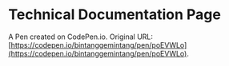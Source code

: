 # Technical Documentation Page

A Pen created on CodePen.io. Original URL: [https://codepen.io/bintanggemintang/pen/poEVWLo](https://codepen.io/bintanggemintang/pen/poEVWLo).


